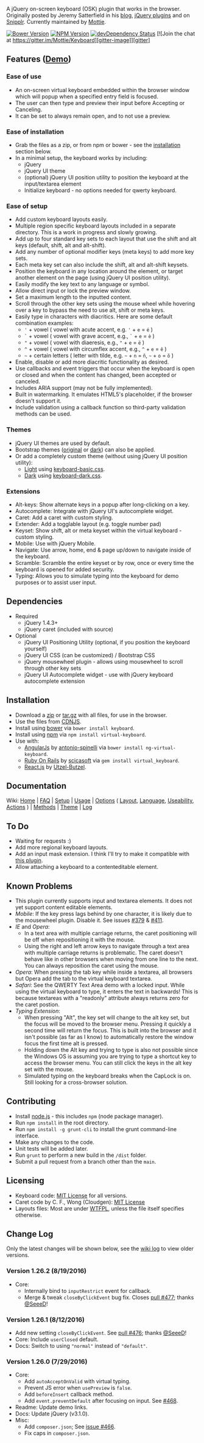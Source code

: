 A jQuery on-screen keyboard (OSK) plugin that works in the browser. Originally posted by Jeremy Satterfield in his [blog](http://jsatt.blogspot.com/2010/01/on-screen-keyboard-widget-using-jquery.html), [jQuery plugins](http://plugins.jquery.com/project/virtual_keyboard) and on [Snipplr](http://snipplr.com/view/21577/virtual-keyboard-widget/). Currently maintained by [Mottie](https://github.com/Mottie/Keyboard).

[![Bower Version][bower-image]][bower-url] [![NPM Version][npm-image]][npm-url] [![devDependency Status][david-dev-image]][david-dev-url] [![Join the chat at https://gitter.im/Mottie/Keyboard][gitter-image]][gitter]

## Features ([Demo](http://mottie.github.com/Keyboard/))

### Ease of use

* An on-screen virtual keyboard embedded within the browser window which will popup when a specified entry field is focused.
* The user can then type and preview their input before Accepting or Canceling.
* It can be set to always remain open, and to not use a preview.

### Ease of installation

* Grab the files as a zip, or from npm or bower - see the [installation](#installation) section below.
* In a minimal setup, the keyboard works by including:
  * jQuery
  * jQuery UI theme
  * (optional) jQuery UI position utility to position the keyboard at the input/textarea element
  * Initialize keyboard - no options needed for qwerty keyboard.

### Ease of setup

* Add custom keyboard layouts easily.
* Multiple region specific keyboard layouts included in a separate directory. This is a work in progress and slowly growing.
* Add up to four standard key sets to each layout that use the shift and alt keys (default, shift, alt and alt-shift).
* Add any number of optional modifier keys (meta keys) to add more key sets.
* Each meta key set can also include the shift, alt and alt-shift keysets.
* Position the keyboard in any location around the element, or target another element on the page (using jQuery UI position utility).
* Easily modify the key text to any language or symbol.
* Allow direct input or lock the preview window.
* Set a maximum length to the inputted content.
* Scroll through the other key sets using the mouse wheel while hovering over a key to bypass the need to use alt, shift or meta keys.
* Easily type in characters with diacritics. Here are some default combination examples:
    * `'` + vowel ( vowel with acute accent, e.g. `'` + `e` = `é` )
    * `` ` `` + vowel ( vowel with grave accent, e.g., `` ` `` + `e` = `è` )
    * `"` + vowel ( vowel with diaeresis, e.g., `"` + `e` = `ë` )
    * `^` + vowel ( vowel with circumflex accent, e.g., `^` + `e` = `ê` )
    * `~` + certain letters ( letter with tilde, e.g. `~` + `n` = `ñ`, `~` + `o` = `õ` )
* Enable, disable or add more diacritic functionality as desired.
* Use callbacks and event triggers that occur when the keyboard is open or closed and when the content has changed, been accepted or canceled.
* Includes ARIA support (may not be fully implemented).
* Built in watermarking. It emulates HTML5's placeholder, if the browser doesn't support it.
* Include validation using a callback function so third-party validation methods can be used.

### Themes

* jQuery UI themes are used by default.
* Bootstrap themes ([original](https://jsfiddle.net/Mottie/gfgkb4o1/) or [dark](https://jsfiddle.net/Mottie/emLfqchq/)) can also be applied.
* Or add a completely custom theme (without using jQuery UI position utility):
  * [Light](https://jsfiddle.net/Mottie/jsh0377k/) using [keyboard-basic.css](https://github.com/Mottie/Keyboard/blob/master/css/keyboard-basic.css).
  * [Dark](https://jsfiddle.net/Mottie/6dmqhLvh/) using [keyboard-dark.css](https://github.com/Mottie/Keyboard/blob/master/css/keyboard-dark.css).

### Extensions

* Alt-keys: Show alternate keys in a popup after long-clicking on a key.
* Autocomplete: Integrate with jQuery UI's autocomplete widget.
* Caret: Add a caret with custom styling.
* Extender: Add a togglable layout (e.g. toggle number pad)
* Keyset: Show shift, alt or meta keyset within the virtual keyboard - custom styling.
* Mobile: Use with jQuery Mobile.
* Navigate: Use arrow, home, end &amp; page up/down to navigate inside of the keyboard.
* Scramble: Scramble the entire keyset or by row, once or every time the keyboard is opened for added security.
* Typing: Allows you to simulate typing into the keyboard for demo purposes or to assist user input.

## Dependencies

* Required
    * jQuery 1.4.3+
    * jQuery caret (included with source)
* Optional
    * jQuery UI Positioning Utility (optional, if you position the keyboard yourself)
    * jQuery UI CSS (can be customized) / Bootstrap CSS
    * jQuery mousewheel plugin - allows using mousewheel to scroll through other key sets
    * jQuery UI Autocomplete widget - use with jQuery keyboard autocomplete extension

## Installation

* Download a [zip](https://github.com/Mottie/Keyboard/archive/master.zip) or [tar.gz](https://github.com/Mottie/Keyboard/archive/master.tar.gz) with all files, for use in the browser.
* Use the files from [CDNJS](https://cdnjs.com/libraries/virtual-keyboard).
* Install using [bower](https://github.com/bower/bower) via `bower install keyboard`.
* Install using [npm](https://www.npmjs.com/) via `npm install virtual-keyboard`.
* Use with:
  * [AngularJs](https://github.com/antonio-spinelli/ng-virtual-keyboard) by [antonio-spinelli](https://github.com/antonio-spinelli) via `bower install ng-virtual-keyboard`.
  * [Ruby On Rails](https://github.com/scicasoft/virtual_keyboard) by [scicasoft](https://github.com/scicasoft) via `gem install virtual_keyboard`.
  * [React.js](https://github.com/Utzel-Butzel/react-virtual-keyboard) by [Utzel-Butzel](https://github.com/Utzel-Butzel).

## Documentation

Wiki: [Home](https://github.com/Mottie/Keyboard/wiki/Home) | [FAQ](https://github.com/Mottie/Keyboard/wiki/FAQ) | [Setup](https://github.com/Mottie/Keyboard/wiki/Setup) | [Usage](https://github.com/Mottie/Keyboard/wiki/Usage) | [Options](https://github.com/Mottie/Keyboard/wiki/Options) ( [Layout](https://github.com/Mottie/Keyboard/wiki/Layout), [Language](https://github.com/Mottie/Keyboard/wiki/Language), [Useability](https://github.com/Mottie/Keyboard/wiki/Useability), [Actions](https://github.com/Mottie/Keyboard/wiki/Actions) ) | [Methods](https://github.com/Mottie/Keyboard/wiki/Methods) | [Theme](https://github.com/Mottie/Keyboard/wiki/Theme) | [Log](https://github.com/Mottie/Keyboard/wiki/Log)

## To Do

* Waiting for requests :)
* Add more regional keyboard layouts.
* Add an input mask extension. I think I'll try to make it compatible with [this plugin](https://github.com/RobinHerbots/jquery.inputmask).
* Allow attaching a keyboard to a contenteditable element.

## Known Problems

* This plugin currently supports input and textarea elements. It does not yet support content editable elements.
* *Mobile*: If the key press lags behind by one character, it is likely due to the mousewheel plugin. Disable it. See issues [#379](https://github.com/Mottie/Keyboard/issues/379) &amp; [#411](https://github.com/Mottie/Keyboard/issues/411).
* *IE* and *Opera*:
    * In a text area with multiple carriage returns, the caret positioning will be off when repositioning it with the mouse.
    * Using the right and left arrow keys to navigate through a text area with multiple carriage returns is problematic. The caret doesn't behave like in other browsers when moving from one line to the next. You can always reposition the caret using the mouse.
* *Opera*: When pressing the tab key while inside a textarea, all browsers but Opera add the tab to the virtual keyboard textarea.
* *Safari*: See the QWERTY Text Area demo with a locked input. While using the virtual keyboard to type, it enters the text in backwards! This is because textareas with a "readonly" attribute always returns zero for the caret postion.
* *Typing Extension*:
    * When pressing "Alt", the key set will change to the alt key set, but the focus will be moved to the browser menu. Pressing it quickly a second time will return the focus. This is built into the browser and it isn't possible (as far as I know) to automatically restore the window focus the first time alt is pressed.
    * Holding down the Alt key and trying to type is also not possible since the Windows OS is assuming you are trying to type a shortcut key to access the browser menu. You can still click the keys in the alt key set with the mouse.
    * Simulated typing on the keyboard breaks when the CapLock is on. Still looking for a cross-browser solution.

## Contributing

* Install [node.js](http://nodejs.org/) - this includes `npm` (node package manager).
* Run `npm install` in the root directory.
* Run `npm install -g grunt-cli` to install the grunt command-line interface.
* Make any changes to the code.
* Unit tests will be added later.
* Run `grunt` to perform a new build in the `/dist` folder.
* Submit a pull request from a branch other than the `main`.

## Licensing

* Keyboard code: [MIT License](http://www.opensource.org/licenses/mit-license.php) for all versions.
* Caret code by C. F., Wong (Cloudgen): [MIT License](http://www.opensource.org/licenses/mit-license.php)
* Layouts files: Most are under [WTFPL](http://sam.zoy.org/wtfpl/), unless the file itself specifies otherwise.

[npm-url]: https://npmjs.org/package/virtual-keyboard
[npm-image]: https://img.shields.io/npm/v/virtual-keyboard.svg
[david-dev-url]: https://david-dm.org/Mottie/keyboard#info=devDependencies
[david-dev-image]: https://david-dm.org/Mottie/keyboard/dev-status.svg
[bower-url]: http://bower.io/search/?q=keyboard
[bower-image]: https://img.shields.io/bower/v/keyboard.svg
[gitter-image]: https://badges.gitter.im/Join%20Chat.svg
[gitter]: https://gitter.im/Mottie/Keyboard?utm_source=badge&utm_medium=badge&utm_campaign=pr-badge&utm_content=badge

## Change Log

Only the latest changes will be shown below, see the [wiki log](https://github.com/Mottie/Keyboard/wiki/Log) to view older versions.

### Version 1.26.2 (8/19/2016)

* Core:
  * Internally bind to `inputRestrict` event for callback.
  * Merge & tweak `closeByClickEvent` bug fix. Closes [pull #477](https://github.com/Mottie/Keyboard/pull/477); thanks [@SeeeD](https://github.com/SeeeD)!

### Version 1.26.1 (8/12/2016)

* Add new setting `closeByClickEvent`. See [pull #476](https://github.com/Mottie/Keyboard/pull/476); thanks [@SeeeD](https://github.com/SeeeD)!
* Core: Include `userClosed` default.
* Docs: Switch to using `"normal"` instead of `"default"`.

### Version 1.26.0 (7/29/2016)

* Core:
  * Add `autoAcceptOnValid` with virtual typing.
  * Prevent JS error when `usePreview` is `false`.
  * Add `beforeInsert` callback method.
  * Add `event.preventDefault` after focusing on input. See [#468](https://github.com/Mottie/Keyboard/issues/468).
* Readme: Update demo links.
* Docs: Update jQuery (v3.1.0).
* Misc:
  * Add `composer.json`; See [issue #466](https://github.com/Mottie/Keyboard/issues/466).
  * Fix caps in `composer.json`.
